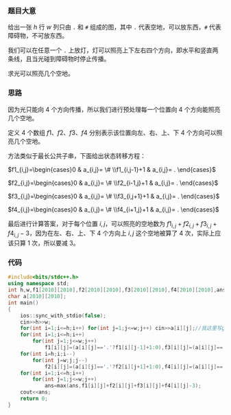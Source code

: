### 题目大意

给出一张 $h$ 行 $w$ 列只由 `.` 和 `#` 组成的图，其中 `.` 代表空地，可以放东西，`#` 代表障碍物，不可放东西。

我们可以在任意一个 `.` 上放灯，灯可以照亮上下左右四个方向，即水平和竖直两条线，且当光碰到障碍物时停止传播。

求光可以照亮几个空地。

### 思路

因为光只能向 $4$ 个方向传播，所以我们进行预处理每一个位置向 $4$ 个方向能照亮几个空地。

定义 $4$ 个数组 $f1$、$f2$、$f3$、$f4$ 分别表示该位置向左、右、上、下 $4$ 个方向可以照亮几个空地。

方法类似于最长公共子串，下面给出状态转移方程：

$f1_{i,j}=\begin{cases}0 & a_{i,j}= \# \\f1_{i,j-1}+1 & a_{i,j}= . \end{cases}$

$f2_{i,j}=\begin{cases}0 & a_{i,j}= \# \\f2_{i-1,j}+1 & a_{i,j}= . \end{cases}$

$f3_{i,j}=\begin{cases}0 & a_{i,j}= \# \\f3_{i,j+1}+1 & a_{i,j}= . \end{cases}$

$f4_{i,j}=\begin{cases}0 & a_{i,j}= \# \\f4_{i+1,j}+1 & a_{i,j}= . \end{cases}$

最后进行计算答案，对于每个位置 $i,j$，可以照亮的空地数为 $f1_{i,j}+f2_{i,j}+f3_{i,j}+f4_{i,j}-3$，因为在左、右、上、下 $4$ 个方向上 $i,j$ 这个空地被算了 $4$ 次，实际上应该只算 $1$ 次，所以要减 $3$。

### 代码

```cpp
#include<bits/stdc++.h>
using namespace std;
int h,w,f1[2010][2010],f2[2010][2010],f3[2010][2010],f4[2010][2010],ans;
char a[2010][2010];
int main()
{
	ios::sync_with_stdio(false);
	cin>>h>>w;
	for(int i=1;i<=h;i++) for(int j=1;j<=w;j++) cin>>a[i][j];//我这里写getchar挂掉了。 
	for(int i=1;i<=h;i++)
		for(int j=1;j<=w;j++)
			f1[i][j]=(a[i][j]=='.'?f1[i][j-1]+1:0),f3[i][j]=(a[i][j]=='.'?f3[i-1][j]+1:0);
	for(int i=h;i;i--)
		for(int j=w;j;j--)
			f2[i][j]=(a[i][j]=='.'?f2[i][j+1]+1:0),f4[i][j]=(a[i][j]=='.'?f4[i+1][j]+1:0);
	for(int i=1;i<=h;i++)
		for(int j=1;j<=w;j++)
			ans=max(ans,f1[i][j]+f2[i][j]+f3[i][j]+f4[i][j]-3);
	cout<<ans;
	return 0;
}
```
